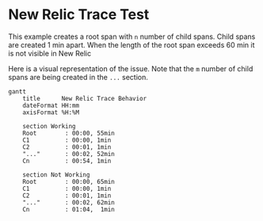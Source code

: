 # New Relic Trace Test

This example creates a root span with `n` number of child spans. Child spans are created 1 min apart. When the length of the root span exceeds 60 min it is not visible in New Relic

Here is a visual representation of the issue. Note that the `m` number of child spans are being created in the `...` section.

```mermaid
gantt
    title      New Relic Trace Behavior
    dateFormat HH:mm
    axisFormat %H:%M

    section Working
    Root        : 00:00, 55min
    C1          : 00:00, 1min
    C2          : 00:01, 1min
    "..."       : 00:02, 52min
    Cn          : 00:54, 1min

    section Not Working
    Root        : 00:00, 65min
    C1          : 00:00, 1min
    C2          : 00:01, 1min
    "..."       : 00:02, 62min
    Cn          : 01:04,  1min
```
